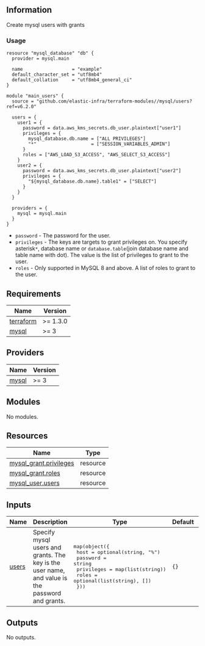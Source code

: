 <!-- BEGINNING OF PRE-COMMIT-TERRAFORM DOCS HOOK -->
## Information

Create mysql users with grants

### Usage

```hcl
resource "mysql_database" "db" {
  provider = mysql.main

  name                  = "example"
  default_character_set = "utf8mb4"
  default_collation     = "utf8mb4_general_ci"
}

module "main_users" {
  source = "github.com/elastic-infra/terraform-modules//mysql/users?ref=v6.2.0"

  users = {
    user1 = {
      password = data.aws_kms_secrets.db_user.plaintext["user1"]
      privileges = {
        mysql_database.db.name = ["ALL PRIVILEGES"]
        "*"                    = ["SESSION_VARIABLES_ADMIN"]
      }
      roles = ["AWS_LOAD_S3_ACCESS", "AWS_SELECT_S3_ACCESS"]
    }
    user2 = {
      password = data.aws_kms_secrets.db_user.plaintext["user2"]
      privileges = {
        "${mysql_database.db.name}.table1" = ["SELECT"]
      }
    }
  }

  providers = {
    mysql = mysql.main
  }
}
```

* `password` - The password for the user.
* `privileges` - The keys are targets to grant privileges on. You specify asterisk`*`, database name or `database.table`(join database name and table name with dot). The value is the list of privileges to grant to the user.
* `roles` - Only supported in MySQL 8 and above. A list of roles to grant to the user.

## Requirements

| Name | Version |
|------|---------|
| <a name="requirement_terraform"></a> [terraform](#requirement\_terraform) | >= 1.3.0 |
| <a name="requirement_mysql"></a> [mysql](#requirement\_mysql) | >= 3 |

## Providers

| Name | Version |
|------|---------|
| <a name="provider_mysql"></a> [mysql](#provider\_mysql) | >= 3 |

## Modules

No modules.

## Resources

| Name | Type |
|------|------|
| [mysql_grant.privileges](https://registry.terraform.io/providers/petoju/mysql/latest/docs/resources/grant) | resource |
| [mysql_grant.roles](https://registry.terraform.io/providers/petoju/mysql/latest/docs/resources/grant) | resource |
| [mysql_user.users](https://registry.terraform.io/providers/petoju/mysql/latest/docs/resources/user) | resource |

## Inputs

| Name | Description | Type | Default | Required |
|------|-------------|------|---------|:--------:|
| <a name="input_users"></a> [users](#input\_users) | Specify mysql users and grants. The key is the user name, and value is the password and grants. | <pre>map(object({<br>    host       = optional(string, "%")<br>    password   = string<br>    privileges = map(list(string))<br>    roles      = optional(list(string), [])<br>  }))</pre> | `{}` | no |

## Outputs

No outputs.

<!-- END OF PRE-COMMIT-TERRAFORM DOCS HOOK -->

